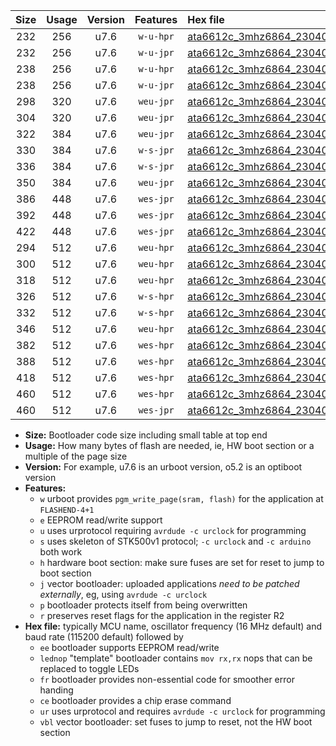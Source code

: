 |Size|Usage|Version|Features|Hex file|
|:-:|:-:|:-:|:-:|:--|
|232|256|u7.6|`w-u-hpr`|[ata6612c_3mhz6864_230400bps_ur.hex](https://raw.githubusercontent.com/stefanrueger/urboot/main/bootloaders/ata6612c/fcpu_3mhz6864/230400_bps/ata6612c_3mhz6864_230400bps_ur.hex)|
|232|256|u7.6|`w-u-jpr`|[ata6612c_3mhz6864_230400bps_ur_vbl.hex](https://raw.githubusercontent.com/stefanrueger/urboot/main/bootloaders/ata6612c/fcpu_3mhz6864/230400_bps/ata6612c_3mhz6864_230400bps_ur_vbl.hex)|
|238|256|u7.6|`w-u-hpr`|[ata6612c_3mhz6864_230400bps_lednop_ur.hex](https://raw.githubusercontent.com/stefanrueger/urboot/main/bootloaders/ata6612c/fcpu_3mhz6864/230400_bps/ata6612c_3mhz6864_230400bps_lednop_ur.hex)|
|238|256|u7.6|`w-u-jpr`|[ata6612c_3mhz6864_230400bps_lednop_ur_vbl.hex](https://raw.githubusercontent.com/stefanrueger/urboot/main/bootloaders/ata6612c/fcpu_3mhz6864/230400_bps/ata6612c_3mhz6864_230400bps_lednop_ur_vbl.hex)|
|298|320|u7.6|`weu-jpr`|[ata6612c_3mhz6864_230400bps_ee_ur_vbl.hex](https://raw.githubusercontent.com/stefanrueger/urboot/main/bootloaders/ata6612c/fcpu_3mhz6864/230400_bps/ata6612c_3mhz6864_230400bps_ee_ur_vbl.hex)|
|304|320|u7.6|`weu-jpr`|[ata6612c_3mhz6864_230400bps_ee_lednop_ur_vbl.hex](https://raw.githubusercontent.com/stefanrueger/urboot/main/bootloaders/ata6612c/fcpu_3mhz6864/230400_bps/ata6612c_3mhz6864_230400bps_ee_lednop_ur_vbl.hex)|
|322|384|u7.6|`weu-jpr`|[ata6612c_3mhz6864_230400bps_ee_lednop_fr_ur_vbl.hex](https://raw.githubusercontent.com/stefanrueger/urboot/main/bootloaders/ata6612c/fcpu_3mhz6864/230400_bps/ata6612c_3mhz6864_230400bps_ee_lednop_fr_ur_vbl.hex)|
|330|384|u7.6|`w-s-jpr`|[ata6612c_3mhz6864_230400bps_vbl.hex](https://raw.githubusercontent.com/stefanrueger/urboot/main/bootloaders/ata6612c/fcpu_3mhz6864/230400_bps/ata6612c_3mhz6864_230400bps_vbl.hex)|
|336|384|u7.6|`w-s-jpr`|[ata6612c_3mhz6864_230400bps_lednop_vbl.hex](https://raw.githubusercontent.com/stefanrueger/urboot/main/bootloaders/ata6612c/fcpu_3mhz6864/230400_bps/ata6612c_3mhz6864_230400bps_lednop_vbl.hex)|
|350|384|u7.6|`weu-jpr`|[ata6612c_3mhz6864_230400bps_ee_lednop_fr_ce_ur_vbl.hex](https://raw.githubusercontent.com/stefanrueger/urboot/main/bootloaders/ata6612c/fcpu_3mhz6864/230400_bps/ata6612c_3mhz6864_230400bps_ee_lednop_fr_ce_ur_vbl.hex)|
|386|448|u7.6|`wes-jpr`|[ata6612c_3mhz6864_230400bps_ee_vbl.hex](https://raw.githubusercontent.com/stefanrueger/urboot/main/bootloaders/ata6612c/fcpu_3mhz6864/230400_bps/ata6612c_3mhz6864_230400bps_ee_vbl.hex)|
|392|448|u7.6|`wes-jpr`|[ata6612c_3mhz6864_230400bps_ee_lednop_vbl.hex](https://raw.githubusercontent.com/stefanrueger/urboot/main/bootloaders/ata6612c/fcpu_3mhz6864/230400_bps/ata6612c_3mhz6864_230400bps_ee_lednop_vbl.hex)|
|422|448|u7.6|`wes-jpr`|[ata6612c_3mhz6864_230400bps_ee_lednop_fr_vbl.hex](https://raw.githubusercontent.com/stefanrueger/urboot/main/bootloaders/ata6612c/fcpu_3mhz6864/230400_bps/ata6612c_3mhz6864_230400bps_ee_lednop_fr_vbl.hex)|
|294|512|u7.6|`weu-hpr`|[ata6612c_3mhz6864_230400bps_ee_ur.hex](https://raw.githubusercontent.com/stefanrueger/urboot/main/bootloaders/ata6612c/fcpu_3mhz6864/230400_bps/ata6612c_3mhz6864_230400bps_ee_ur.hex)|
|300|512|u7.6|`weu-hpr`|[ata6612c_3mhz6864_230400bps_ee_lednop_ur.hex](https://raw.githubusercontent.com/stefanrueger/urboot/main/bootloaders/ata6612c/fcpu_3mhz6864/230400_bps/ata6612c_3mhz6864_230400bps_ee_lednop_ur.hex)|
|318|512|u7.6|`weu-hpr`|[ata6612c_3mhz6864_230400bps_ee_lednop_fr_ur.hex](https://raw.githubusercontent.com/stefanrueger/urboot/main/bootloaders/ata6612c/fcpu_3mhz6864/230400_bps/ata6612c_3mhz6864_230400bps_ee_lednop_fr_ur.hex)|
|326|512|u7.6|`w-s-hpr`|[ata6612c_3mhz6864_230400bps.hex](https://raw.githubusercontent.com/stefanrueger/urboot/main/bootloaders/ata6612c/fcpu_3mhz6864/230400_bps/ata6612c_3mhz6864_230400bps.hex)|
|332|512|u7.6|`w-s-hpr`|[ata6612c_3mhz6864_230400bps_lednop.hex](https://raw.githubusercontent.com/stefanrueger/urboot/main/bootloaders/ata6612c/fcpu_3mhz6864/230400_bps/ata6612c_3mhz6864_230400bps_lednop.hex)|
|346|512|u7.6|`weu-hpr`|[ata6612c_3mhz6864_230400bps_ee_lednop_fr_ce_ur.hex](https://raw.githubusercontent.com/stefanrueger/urboot/main/bootloaders/ata6612c/fcpu_3mhz6864/230400_bps/ata6612c_3mhz6864_230400bps_ee_lednop_fr_ce_ur.hex)|
|382|512|u7.6|`wes-hpr`|[ata6612c_3mhz6864_230400bps_ee.hex](https://raw.githubusercontent.com/stefanrueger/urboot/main/bootloaders/ata6612c/fcpu_3mhz6864/230400_bps/ata6612c_3mhz6864_230400bps_ee.hex)|
|388|512|u7.6|`wes-hpr`|[ata6612c_3mhz6864_230400bps_ee_lednop.hex](https://raw.githubusercontent.com/stefanrueger/urboot/main/bootloaders/ata6612c/fcpu_3mhz6864/230400_bps/ata6612c_3mhz6864_230400bps_ee_lednop.hex)|
|418|512|u7.6|`wes-hpr`|[ata6612c_3mhz6864_230400bps_ee_lednop_fr.hex](https://raw.githubusercontent.com/stefanrueger/urboot/main/bootloaders/ata6612c/fcpu_3mhz6864/230400_bps/ata6612c_3mhz6864_230400bps_ee_lednop_fr.hex)|
|460|512|u7.6|`wes-hpr`|[ata6612c_3mhz6864_230400bps_ee_lednop_fr_ce.hex](https://raw.githubusercontent.com/stefanrueger/urboot/main/bootloaders/ata6612c/fcpu_3mhz6864/230400_bps/ata6612c_3mhz6864_230400bps_ee_lednop_fr_ce.hex)|
|460|512|u7.6|`wes-jpr`|[ata6612c_3mhz6864_230400bps_ee_lednop_fr_ce_vbl.hex](https://raw.githubusercontent.com/stefanrueger/urboot/main/bootloaders/ata6612c/fcpu_3mhz6864/230400_bps/ata6612c_3mhz6864_230400bps_ee_lednop_fr_ce_vbl.hex)|

- **Size:** Bootloader code size including small table at top end
- **Usage:** How many bytes of flash are needed, ie, HW boot section or a multiple of the page size
- **Version:** For example, u7.6 is an urboot version, o5.2 is an optiboot version
- **Features:**
  + `w` urboot provides `pgm_write_page(sram, flash)` for the application at `FLASHEND-4+1`
  + `e` EEPROM read/write support
  + `u` uses urprotocol requiring `avrdude -c urclock` for programming
  + `s` uses skeleton of STK500v1 protocol; `-c urclock` and `-c arduino` both work
  + `h` hardware boot section: make sure fuses are set for reset to jump to boot section
  + `j` vector bootloader: uploaded applications *need to be patched externally*, eg, using `avrdude -c urclock`
  + `p` bootloader protects itself from being overwritten
  + `r` preserves reset flags for the application in the register R2
- **Hex file:** typically MCU name, oscillator frequency (16 MHz default) and baud rate (115200 default) followed by
  + `ee` bootloader supports EEPROM read/write
  + `lednop` "template" bootloader contains `mov rx,rx` nops that can be replaced to toggle LEDs
  + `fr` bootloader provides non-essential code for smoother error handing
  + `ce` bootloader provides a chip erase command
  + `ur` uses urprotocol and requires `avrdude -c urclock` for programming
  + `vbl` vector bootloader: set fuses to jump to reset, not the HW boot section
